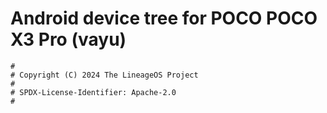 # Android device tree for POCO POCO X3 Pro (vayu)

```
#
# Copyright (C) 2024 The LineageOS Project
#
# SPDX-License-Identifier: Apache-2.0
#
```
